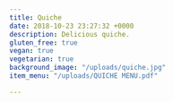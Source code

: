 ```yaml
---
title: Quiche
date: 2018-10-23 23:27:32 +0000
description: Delicious quiche.
gluten_free: true
vegan: true
vegetarian: true
background_image: "/uploads/quiche.jpg"
item_menu: "/uploads/QUICHE MENU.pdf"

---
```


